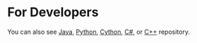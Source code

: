 For Developers
============
You can also see [Java](https://github.com/starlangsoftware/Dictionary), [Python](https://github.com/starlangsoftware/Dictionary-Py), [Cython](https://github.com/starlangsoftware/Dictionary-Cy), [C#](https://github.com/starlangsoftware/Dictionary-CS), or [C++](https://github.com/starlangsoftware/Dictionary-CPP) repository.
